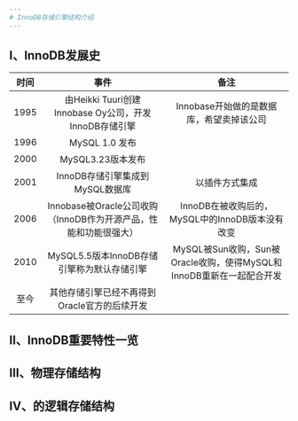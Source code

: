 ```yaml
---
# InnoDB存储引擎结构介绍
---
```


## Ⅰ、InnoDB发展史
|时间|事件|备注|
|:-:|:-:|:-:|
|1995|由Heikki Tuuri创建Innobase Oy公司，开发InnoDB存储引擎|Innobase开始做的是数据库，希望卖掉该公司|
|1996|MySQL 1.0 发布||
|2000|MySQL3.23版本发布||
|2001|InnoDB存储引擎集成到MySQL数据库|以插件方式集成|
|2006|Innobase被Oracle公司收购（InnoDB作为开源产品，性能和功能很强大）|InnoDB在被收购后的，MySQL中的InnoDB版本没有改变|
|2010|MySQL5.5版本InnoDB存储引擎称为默认存储引擎|MySQL被Sun收购，Sun被Oracle收购，使得MySQL和InnoDB重新在一起配合开发|
|至今|其他存储引擎已经不再得到Oracle官方的后续开发||

## Ⅱ、InnoDB重要特性一览

## Ⅲ、物理存储结构

## Ⅳ、的逻辑存储结构

